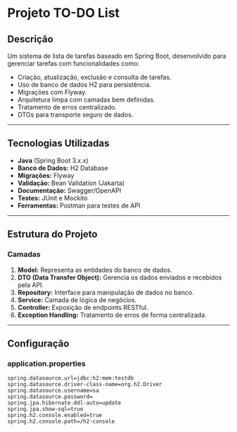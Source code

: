 # **Projeto TO-DO List**

## **Descrição**
Um sistema de lista de tarefas baseado em Spring Boot, desenvolvido para gerenciar tarefas com funcionalidades como:
- Criação, atualização, exclusão e consulta de tarefas.
- Uso de banco de dados H2 para persistência.
- Migrações com Flyway.
- Arquitetura limpa com camadas bem definidas.
- Tratamento de erros centralizado.
- DTOs para transporte seguro de dados.

---

## **Tecnologias Utilizadas**
- **Java** (Spring Boot 3.x.x)
- **Banco de Dados:** H2 Database
- **Migrações:** Flyway
- **Validação:** Bean Validation (Jakarta)
- **Documentação:** Swagger/OpenAPI
- **Testes:** JUnit e Mockito
- **Ferramentas:** Postman para testes de API

---

## **Estrutura do Projeto**
### **Camadas**
1. **Model:** Representa as entidades do banco de dados.
2. **DTO (Data Transfer Object):** Gerencia os dados enviados e recebidos pela API.
3. **Repository:** Interface para manipulação de dados no banco.
4. **Service:** Camada de lógica de negócios.
5. **Controller:** Exposição de endpoints RESTful.
6. **Exception Handling:** Tratamento de erros de forma centralizada.

---

## **Configuração**
### **application.properties**
```properties
spring.datasource.url=jdbc:h2:mem:testdb
spring.datasource.driver-class-name=org.h2.Driver
spring.datasource.username=sa
spring.datasource.password=
spring.jpa.hibernate.ddl-auto=update
spring.jpa.show-sql=true
spring.h2.console.enabled=true
spring.h2.console.path=/h2-console

